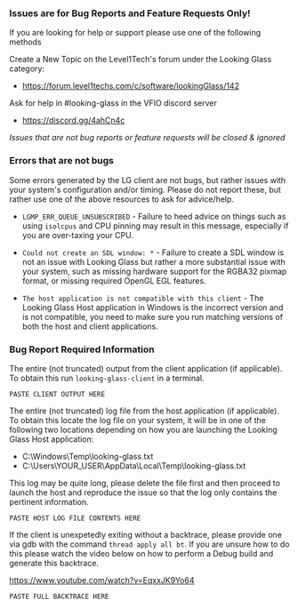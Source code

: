 ### Issues are for Bug Reports and Feature Requests Only!

If you are looking for help or support please use one of the following methods

Create a New Topic on the Level1Tech's forum under the Looking Glass category:
* https://forum.level1techs.com/c/software/lookingGlass/142

Ask for help in #looking-glass in the VFIO discord server
* https://discord.gg/4ahCn4c

*Issues that are not bug reports or feature requests will be closed & ignored*

### Errors that are not bugs

Some errors generated by the LG client are not bugs, but rather issues with your
system's configuration and/or timing. Please do not report these, but rather use
one of the above resources to ask for advice/help.

* `LGMP_ERR_QUEUE_UNSUBSCRIBED` - Failure to heed advice on things such as
using `isolcpus` and CPU pinning may result in this message, especially if you
are over-taxing your CPU.

* `Could not create an SDL window: *` - Failure to create a SDL window is not an
issue with Looking Glass but rather a more substantial issue with your system,
such as missing hardware support for the RGBA32 pixmap format, or missing
required OpenGL EGL features.

* `The host application is not compatible with this client` - The Looking Glass
 Host application in Windows is the incorrect version and is not compatible,
you need to make sure you run matching versions of both the host and client
applications.

### Bug Report Required Information

The entire (not truncated) output from the client application (if applicable).
To obtain this run `looking-glass-client` in a terminal.

```
PASTE CLIENT OUTPUT HERE
```

The entire (not truncated) log file from the host application (if applicable).
To obtain this locate the log file on your system, it will be in one of the
following two locations depending on how you are launching the Looking Glass Host
application:

  * C:\Windows\Temp\looking-glass.txt
  * C:\Users\YOUR_USER\AppData\Local\Temp\looking-glass.txt

This log may be quite long, please delete the file first and then proceed to
launch the host and reproduce the issue so that the log only contains the
pertinent information.


```
PASTE HOST LOG FILE CONTENTS HERE
```

If the client is unexpetedly exiting without a backtrace, please provide one via
gdb with the command `thread apply all bt`. If you are unsure how to do this
please watch the video below on how to perform a Debug build and generate this
backtrace.

https://www.youtube.com/watch?v=EqxxJK9Yo64


```
PASTE FULL BACKTRACE HERE
```

